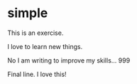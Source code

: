 # simple
This is an exercise.


I love to learn new things.


No I am writing to improve my skills...
999

Final line. I love this!
